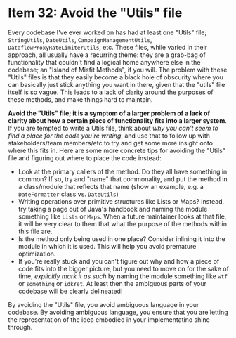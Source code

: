 # Item 32: Avoid the "Utils" file

Every codebase I've ever worked on has had at least one "Utils" file;
`StringUtils`, `DateUtils`, `CampaignManagementUtils`,
`DataflowProxyRateLimiterUtils`, etc. These files, while varied in their
approach, all usually have a recurring theme: they are a grab-bag of
functionality that couldn't find a logical home anywhere else in the codebase;
an "Island of Misfit Methods", if you will. The problem with these "Utils" files
is that they easily become a black hole of obscurity where you can basically
just stick anything you want in there, given that the "utils" file itself is so
vague. This leads to a lack of clarity around the purposes of these methods, and
make things hard to maintain.

**Avoid the "Utils" file; it is a symptom of a larger problem of a lack of
clarity about how a certain piece of functionality fits into a larger system**.
If you are tempted to write a Utils file, think about _why you can't seem to
find a place for the code you're writing_, and use that to follow up with
stakeholders/team members/etc to try and get some more insight onto where this
fits in. Here are some more concrete tips for avoiding the "Utils" file and
figuring out where to place the code instead:

- Look at the primary callers of the method. Do they all have something in
  common? If so, try and "name" that commonality, and put the method in a
  class/module that reflects that name (show an example, e.g. a `DateFormatter`
  class vs. `DateUtils`)
- Writing operations over primitive structures like Lists or Maps? Instead, try
  taking a page out of Java's handbook and naming the module something like
  `Lists` or `Maps`. When a future maintainer looks at that file, it will be
  very clear to them that what the purpose of the methods within this file are.
- Is the method only being used in one place? Consider inlining it into the
  module in which it is used. This will help you avoid premature optimization.
- If you're really stuck and you can't figure out why and how a piece of code
  fits into the bigger picture, but you need to move on for the sake of time,
  _explicitly mark it as such_ by naming the module something like `wtf` or
  `something` or `idkYet`. At least then the ambiguous parts of your codebase
  will be clearly delineated!

By avoiding the "Utils" file, you avoid ambiguous language in your codebase. By
avoiding ambiguous language, you ensure that you are letting the representation
of the idea embodied in your implementatino shine through.
